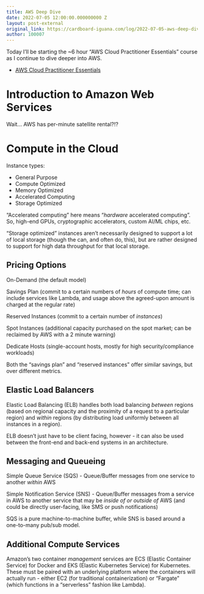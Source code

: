 ```yaml
---
title: AWS Deep Dive
date: 2022-07-05 12:00:00.000000000 Z
layout: post-external
original_link: https://cardboard-iguana.com/log/2022-07-05-aws-deep-dive.html
author: 100007
---
```


Today I’ll be starting the ~6 hour “AWS Cloud Practitioner Essentials” course as I continue to dive deeper into AWS.

- [AWS Cloud Practitioner Essentials](https://www.aws.training/learningobject/curriculum?id=27076)

# Introduction to Amazon Web Services

Wait… AWS has per-minute satellite rental?!?

# Compute in the Cloud

Instance types:

- General Purpose
- Compute Optimized
- Memory Optimized
- Accelerated Computing
- Storage Optimized

“Accelerated computing” here means “_hardware_ accelerated computing”. So, high-end GPUs, cryptographic accelerators, custom AI/ML chips, etc.

“Storage optimized” instances aren’t necessarily designed to support a lot of local storage (though the can, and often do, this), but are rather designed to support for high data throughput for that local storage.

## Pricing Options

On-Demand (the default model)

Savings Plan (commit to a certain numbers of _hours_ of compute time; can include services like Lambda, and usage above the agreed-upon amount is charged at the regular rate)

Reserved Instances (commit to a certain number of _instances_)

Spot Instances (additional capacity purchased on the spot market; can be reclaimed by AWS with a 2 minute warning)

Dedicate Hosts (single-account hosts, mostly for high security/compliance workloads)

Both the “savings plan” and “reserved instances” offer similar savings, but over different metrics.

## Elastic Load Balancers

Elastic Load Balancing (ELB) handles both load balancing _between_ regions (based on regional capacity and the proximity of a request to a particular region) and _within_ regions (by distributing load uniformly between all instances in a region).

ELB doesn’t just have to be client facing, however - it can also be used between the front-end and back-end systems in an architecture.

## Messaging and Queueing

Simple Queue Service (SQS) - Queue/Buffer messages from one service to another _within_ AWS

Simple Notification Service (SNS) - Queue/Buffer messages from a service in AWS to another service that may be _inside of or outside of_ AWS (and could be directly user-facing, like SMS or push notifications)

SQS is a pure machine-to-machine buffer, while SNS is based around a one-to-many pub/sub model.

## Additional Compute Services

Amazon’s two container _management_ services are ECS (Elastic Container Service) for Docker and EKS (Elastic Kubernetes Service) for Kubernetes. These must be paired with an underlying platform where the containers will actually run - either EC2 (for traditional containerization) or “Fargate” (which functions in a “serverless” fashion like Lambda).


